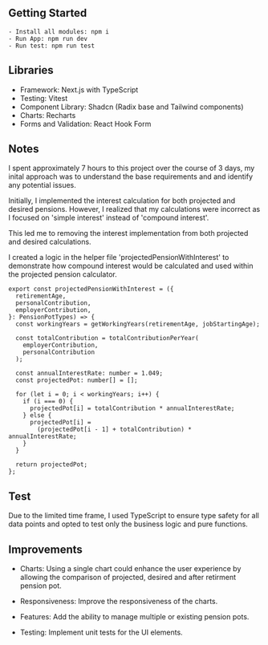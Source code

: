 ## Getting Started

    - Install all modules: npm i
    - Run App: npm run dev
    - Run test: npm run test

## Libraries

- Framework: Next.js with TypeScript
- Testing: Vitest
- Component Library: Shadcn (Radix base and Tailwind components)
- Charts: Recharts
- Forms and Validation: React Hook Form

## Notes

I spent approximately 7 hours to this project over the course of 3 days, my inital approach was to understand the base requirements and and identify any potential issues.

Initially, I implemented the interest calculation for both projected and desired pensions. However, I realized that my calculations were incorrect as I focused on 'simple interest' instead of 'compound interest'.

This led me to removing the interest implementation from both projected and desired calculations.

I created a logic in the helper file 'projectedPensionWithInterest' to demonstrate how compound interest would be calculated and used within the projected pension calculator.

```
export const projectedPensionWithInterest = ({
  retirementAge,
  personalContribution,
  employerContribution,
}: PensionPotTypes) => {
  const workingYears = getWorkingYears(retirementAge, jobStartingAge);

  const totalContribution = totalContributionPerYear(
    employerContribution,
    personalContribution
  );

  const annualInterestRate: number = 1.049;
  const projectedPot: number[] = [];

  for (let i = 0; i < workingYears; i++) {
    if (i === 0) {
      projectedPot[i] = totalContribution * annualInterestRate;
    } else {
      projectedPot[i] =
        (projectedPot[i - 1] + totalContribution) * annualInterestRate;
    }
  }

  return projectedPot;
};
```

## Test

Due to the limited time frame, I used TypeScript to ensure type safety for all data points and opted to test only the business logic and pure functions.

## Improvements

- Charts: Using a single chart could enhance the user experience by allowing the comparison of projected, desired and after retirment pension pot.

- Responsiveness: Improve the responsiveness of the charts.

- Features: Add the ability to manage multiple or existing pension pots.
- Testing: Implement unit tests for the UI elements.
